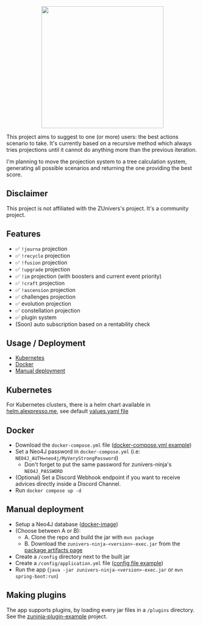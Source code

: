 <div align="center">
<img src="https://repository-images.githubusercontent.com/420819440/51db7016-b325-4d1b-a1d3-ce82d771f58b" height="320px">
</div>

This project aims to suggest to one (or more) users: the best actions scenario to take.
It's currently based on a recursive method which always tries projections until it cannot do anything more than the previous iteration. 

I'm planning to move the projection system to a tree calculation system, generating all possible scenarios and returning the one providing the best score. 

## Disclaimer

This project is not affiliated with the ZUnivers's project. It's a community project.

## Features
- ✅ `!journa` projection
- ✅ `!recycle` projection
- ✅ `!fusion` projection
- ✅ `!upgrade` projection
- ✅ `!im` projection (with boosters and current event priority)
- ✅ `!craft` projection
- ✅ `!ascension` projection
- ✅ challenges projection
- ✅ evolution projection
- ✅ constellation projection
- ✅ plugin system
- (Soon) auto subscription based on a rentability check


## Usage / Deployment
- [Kubernetes](#kubernetes)
- [Docker](#docker)
- [Manual deployment](#manual-deployment)

## Kubernetes
For Kubernetes clusters, there is a helm chart available in [helm.alexpresso.me](https://github.com/AlexPresso/helm.alexpresso.me), see default [values.yaml file](https://github.com/AlexPresso/helm.alexpresso.me/blob/main/charts/zunivers-ninja/values.yaml)

## Docker
- Download the `docker-compose.yml` file ([docker-compose.yml example](https://github.com/AlexPresso/ZUnivers-Ninja/blob/main/docker-compose.yml))
- Set a Neo4J password in `docker-compose.yml` (i.e: `NEO4J_AUTH=neo4j/MyVeryStrongPassword`)
  - Don't forget to put the same password for zunivers-ninja's `NEO4J_PASSWORD`
- (Optional) Set a Discord Webhook endpoint if you want to receive advices directly inside a Discord Channel.
- Run `docker compose up -d`

## Manual deployment
- Setup a Neo4J database ([docker-image](https://hub.docker.com/_/neo4j))
- (Choose between A or B):
  - A. Clone the repo and build the jar with `mvn package`
  - B. Download the `zunivers-ninja-<version>-exec.jar` from the [package artifacts page](https://github.com/AlexPresso/ZUnivers-Ninja/packages/1071646) 
- Create a `/config` directory next to the built jar
- Create a `/config/application.yml` file ([config file example](https://github.com/AlexPresso/ZUnivers-Ninja/blob/main/src/main/resources/application.yml))
- Run the app (`java -jar zunivers-ninja-<version>-exec.jar` or `mvn spring-boot:run`)

## Making plugins
The app supports plugins, by loading every jar files in a `/plugins` directory.  
See the [zuninja-plugin-example](https://github.com/AlexPresso/ZUnivers-Ninja/tree/main/zuninja-plugin-example) project.
